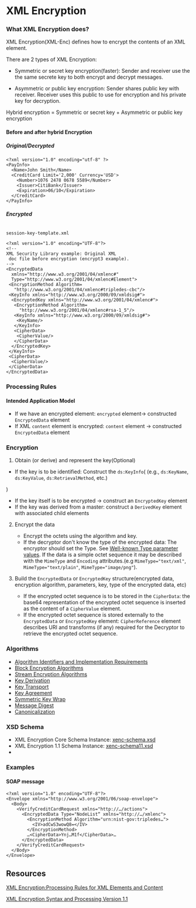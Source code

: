 # XML Encryption

### What XML Encryption does?

XML Encryption(XML-Enc) defines how to encrypt the contents of an XML element.

There are 2 types of XML Encryption:

* Symmetric or secret key encryption(faster): Sender and receiver use the the same secrete key to both encrypt and decrypt messages.

* Asymmetric or public key encryption: Sender shares public key with receiver. Receiver uses this public to use for encryption and his private key for decryption.

Hybrid encryption = Symmetric or secret key + Asymmetric or public key encryption


#### Before and after hybrid Encryption

##### Original/Decrypted
 ```
 <?xml version="1.0" encoding="utf-8" ?>
 <PayInfo>
   <Name>John Smith</Name>
   <CreditCard Limit='2,000' Currency='USD'>
     <Number>1076 2478 0678 5589</Number>
     <Issuer>CitiBank</Issuer>
     <Expiration>06/10</Expiration>
   </CreditCard>
 </PayInfo>

```

##### Encrypted

```  

session-key-template.xml

<?xml version="1.0" encoding="UTF-8"?>
<!--
XML Security Library example: Original XML
 doc file before encryption (encrypt3 example).
-->
<EncryptedData
  xmlns="http://www.w3.org/2001/04/xmlenc#"
  Type="http://www.w3.org/2001/04/xmlenc#Element">
 <EncryptionMethod Algorithm=
   "http://www.w3.org/2001/04/xmlenc#tripledes-cbc"/>
 <KeyInfo xmlns="http://www.w3.org/2000/09/xmldsig#">
  <EncryptedKey xmlns="http://www.w3.org/2001/04/xmlenc#">
   <EncryptionMethod Algorithm=
     "http://www.w3.org/2001/04/xmlenc#rsa-1_5"/>
   <KeyInfo xmlns="http://www.w3.org/2000/09/xmldsig#">
    <KeyName/>
   </KeyInfo>
   <CipherData>
    <CipherValue/>
   </CipherData>
  </EncryptedKey>
 </KeyInfo>
 <CipherData>
  <CipherValue/>
 </CipherData>
</EncryptedData>

```

### Processing Rules

#### Intended Application Model

* If we have an encrypted element: `encrypted` element-> constructed `EncryptedData` element
* If XML `content` element is encrypted:  `content` element -> constructed `EncryptedData` element

###  Encryption

1. Obtain (or derive) and represent the key(Optional)

 *  If the key is to be identified: Construct the `ds:KeyInfo`( (e.g., `ds:KeyName`, `ds:KeyValue`, `ds:RetrievalMethod`, etc.)

)
 * If the key itself is to be encrypted -> construct an `EncryptedKey` element
 * If the key was derived from a master: construct a `DerivedKey` element with associated child elements

2. Encrypt the data
	* Encrypt the octets using the algorithm and key.
	* If the decryptor don't know the type of the encrypted data: The encryptor should set the Type. See [ Well-known Type parameter values](https://www.w3.org/TR/xmlenc-core/#sec-Type-Parameters).
	If the data is a simple octet sequence it may be described with the `MimeType` and `Encoding`  attributes.(e.g `MimeType="text/xml"`, `MimeType="text/plain"`, `MimeType="image/png"`).

3. Build the `EncryptedData` or `EncryptedKey` structure(encrypted data, encryption algorithm, parameters, key, type of the encrypted data, etc)

	* If the encrypted octet sequence is to be stored in the `CipherData`: the base64 representation of the encrypted octet sequence is inserted as the content of a `CipherValue` element.
	* If the encrypted octet sequence is stored externally to the `EncryptedData` or `EncryptedKey` element: `CipherReference` element describes URI and transforms (if any) required for the Decryptor to retrieve the encrypted octet sequence.


###  Algorithms

* [Algorithm Identifiers and Implementation Requirements](https://www.w3.org/TR/xmlenc-core/#sec-AlgID)
* [ Block Encryption Algorithms](https://www.w3.org/TR/xmlenc-core/#sec-Alg-Block)
* [Stream Encryption Algorithms](https://www.w3.org/TR/xmlenc-core/#sec-Alg-Stream)
* [Key Derivation](https://www.w3.org/TR/xmlenc-core/#sec-Alg-KeyDerivation)
* [Key Transport](https://www.w3.org/TR/xmlenc-core/#sec-Alg-KeyTransport)
* [Key Agreement](https://www.w3.org/TR/xmlenc-core/#sec-Alg-KeyAgreement)
* [Symmetric Key Wrap](https://www.w3.org/TR/xmlenc-core/#sec-Alg-SymmetricKeyWrap)
* [Message Digest](https://www.w3.org/TR/xmlenc-core/#sec-Alg-MessageDigest)
* [Canonicalization](https://www.w3.org/TR/xmlenc-core/#sec-Alg-Canonicalition)


### XSD Schema

* XML Encryption Core Schema Instance: [xenc-schema.xsd](https://www.w3.org/TR/xmlenc-core/xenc-schema.xsd)
* XML Encryption 1.1 Schema Instance: [xenc-schema11.xsd](https://www.w3.org/TR/xmlenc-core/xenc-schema-11.xsd)
*

### Examples

#### SOAP message

```
<?xml version="1.0" encoding="UTF-8"?>
<Envelope xmlns="http://www.w3.org/2001/06/soap-envelope">
  <Body>
    <VerifyCreditCardRequest xmlns="http://…/actions">
      <EncryptedData Type="NodeList“ xmlns="http://…/xmlenc">
        <EncryptionMethod Algorithm="urn:nist-gov:tripledes…">
          <IV>adCwS3wowQ8=</IV>
        </EncryptionMethod>
        …<CipherData>Ynj…M1f</CipherData>…
      </EncryptedData>
    </VerifyCreditCardRequest>
  </Body>
</Envelope>
```

## Resources

[XML Encryption:Processing Rules for XML Elements and Content](https://www.w3.org/Encryption/2001/Minutes/0720-Redwood/simon-outline.html)

[XML Encryption Syntax and Processing Version 1.1](https://www.w3.org/TR/xmlenc-core/)
